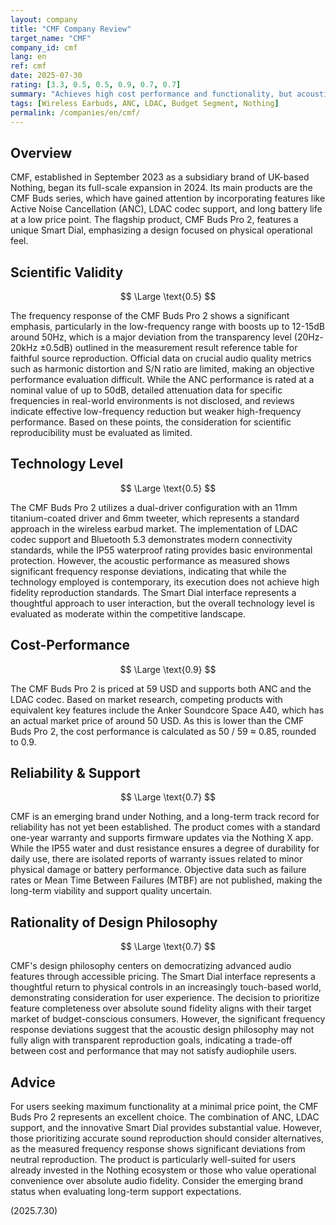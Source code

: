 ```yaml
---
layout: company
title: "CMF Company Review"
target_name: "CMF"
company_id: cmf
lang: en
ref: cmf
date: 2025-07-30
rating: [3.3, 0.5, 0.5, 0.9, 0.7, 0.7]
summary: "Achieves high cost performance and functionality, but acoustic fidelity is significantly below measurement standards"
tags: [Wireless Earbuds, ANC, LDAC, Budget Segment, Nothing]
permalink: /companies/en/cmf/
---
```


## Overview

CMF, established in September 2023 as a subsidiary brand of UK-based Nothing, began its full-scale expansion in 2024. Its main products are the CMF Buds series, which have gained attention by incorporating features like Active Noise Cancellation (ANC), LDAC codec support, and long battery life at a low price point. The flagship product, CMF Buds Pro 2, features a unique Smart Dial, emphasizing a design focused on physical operational feel.

## Scientific Validity

$$ \Large \text{0.5} $$

The frequency response of the CMF Buds Pro 2 shows a significant emphasis, particularly in the low-frequency range with boosts up to 12-15dB around 50Hz, which is a major deviation from the transparency level (20Hz-20kHz ±0.5dB) outlined in the measurement result reference table for faithful source reproduction. Official data on crucial audio quality metrics such as harmonic distortion and S/N ratio are limited, making an objective performance evaluation difficult. While the ANC performance is rated at a nominal value of up to 50dB, detailed attenuation data for specific frequencies in real-world environments is not disclosed, and reviews indicate effective low-frequency reduction but weaker high-frequency performance. Based on these points, the consideration for scientific reproducibility must be evaluated as limited.

## Technology Level

$$ \Large \text{0.5} $$

The CMF Buds Pro 2 utilizes a dual-driver configuration with an 11mm titanium-coated driver and 6mm tweeter, which represents a standard approach in the wireless earbud market. The implementation of LDAC codec support and Bluetooth 5.3 demonstrates modern connectivity standards, while the IP55 waterproof rating provides basic environmental protection. However, the acoustic performance as measured shows significant frequency response deviations, indicating that while the technology employed is contemporary, its execution does not achieve high fidelity reproduction standards. The Smart Dial interface represents a thoughtful approach to user interaction, but the overall technology level is evaluated as moderate within the competitive landscape.

## Cost-Performance

$$ \Large \text{0.9} $$

The CMF Buds Pro 2 is priced at 59 USD and supports both ANC and the LDAC codec. Based on market research, competing products with equivalent key features include the Anker Soundcore Space A40, which has an actual market price of around 50 USD. As this is lower than the CMF Buds Pro 2, the cost performance is calculated as 50 / 59 ≈ 0.85, rounded to 0.9.

## Reliability & Support

$$ \Large \text{0.7} $$

CMF is an emerging brand under Nothing, and a long-term track record for reliability has not yet been established. The product comes with a standard one-year warranty and supports firmware updates via the Nothing X app. While the IP55 water and dust resistance ensures a degree of durability for daily use, there are isolated reports of warranty issues related to minor physical damage or battery performance. Objective data such as failure rates or Mean Time Between Failures (MTBF) are not published, making the long-term viability and support quality uncertain.

## Rationality of Design Philosophy

$$ \Large \text{0.7} $$

CMF's design philosophy centers on democratizing advanced audio features through accessible pricing. The Smart Dial interface represents a thoughtful return to physical controls in an increasingly touch-based world, demonstrating consideration for user experience. The decision to prioritize feature completeness over absolute sound fidelity aligns with their target market of budget-conscious consumers. However, the significant frequency response deviations suggest that the acoustic design philosophy may not fully align with transparent reproduction goals, indicating a trade-off between cost and performance that may not satisfy audiophile users.

## Advice

For users seeking maximum functionality at a minimal price point, the CMF Buds Pro 2 represents an excellent choice. The combination of ANC, LDAC support, and the innovative Smart Dial provides substantial value. However, those prioritizing accurate sound reproduction should consider alternatives, as the measured frequency response shows significant deviations from neutral reproduction. The product is particularly well-suited for users already invested in the Nothing ecosystem or those who value operational convenience over absolute audio fidelity. Consider the emerging brand status when evaluating long-term support expectations.

(2025.7.30)
